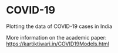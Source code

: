 # COVID-19
Plotting the data of COVID-19 cases in India

More information on the academic paper: https://kartiktiwari.in/COVID19Models.html
